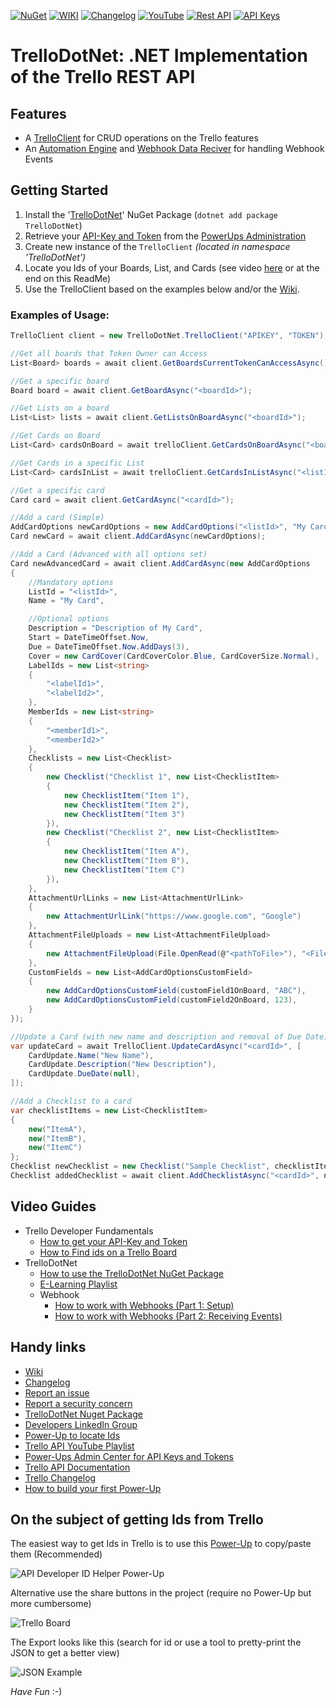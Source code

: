 [![NuGet](https://img.shields.io/badge/NuGet-blue)](https://www.nuget.org/packages/TrelloDotNet)
[![WIKI](https://img.shields.io/badge/Wiki-brown)](https://github.com/rwjdk/TrelloDotNet/wiki)
[![Changelog](https://img.shields.io/badge/-Changelog-darkgreen)](https://github.com/rwjdk/TrelloDotNet/blob/main/Changelog.md)
[![YouTube](https://img.shields.io/badge/-YouTube-darkred)](https://www.youtube.com/playlist?list=PLhGl0l5La4saguVChJ3jmlAXqFDkmYjdC)
[![Rest API](https://img.shields.io/badge/The_Trello_REST_API-gray)](https://developer.atlassian.com/cloud/trello/rest/)
[![API Keys](https://img.shields.io/badge/Power--Ups_administration-purple)](https://trello.com/power-ups/admin/)

# TrelloDotNet: .NET Implementation of the Trello REST API

## Features
- A [TrelloClient](https://github.com/rwjdk/TrelloDotNet/wiki/TrelloClient) for CRUD operations on the Trello features
- An [Automation Engine](https://github.com/rwjdk/TrelloDotNet/wiki/Automation-Engine) and [Webhook Data Reciver](https://github.com/rwjdk/TrelloDotNet/wiki/Webhook-Data-Reciver) for handling Webhook Events

## Getting Started
1. Install the '[TrelloDotNet](https://www.nuget.org/packages/TrelloDotNet)' NuGet Package (`dotnet add package TrelloDotNet`)
2. Retrieve your [API-Key and Token](https://youtu.be/ndLSAD3StH8) from the [PowerUps Administration](https://trello.com/power-ups/admin)
3. Create new instance of the `TrelloClient` _(located in namespace 'TrelloDotNet')_
4. Locate you Ids of your Boards, List, and Cards (see video [here](https://youtu.be/es84INLIiKI) or at the end on this ReadMe)
5. Use the TrelloClient based on the examples below and/or the [Wiki](https://github.com/rwjdk/TrelloDotNet/wiki).

### Examples of Usage:

```cs
TrelloClient client = new TrelloDotNet.TrelloClient("APIKEY", "TOKEN"); //IMPORTANT: Remember to NOT leave Key and Token in clear text!

//Get all boards that Token Owner can Access
List<Board> boards = await client.GetBoardsCurrentTokenCanAccessAsync();

//Get a specific board
Board board = await client.GetBoardAsync("<boardId>");

//Get Lists on a board
List<List> lists = await client.GetListsOnBoardAsync("<boardId>");

//Get Cards on Board
List<Card> cardsOnBoard = await trelloClient.GetCardsOnBoardAsync("<boardId>");

//Get Cards in a specific List
List<Card> cardsInList = await trelloClient.GetCardsInListAsync("<listId>");

//Get a specific card
Card card = await client.GetCardAsync("<cardId>");

//Add a card (Simple)
AddCardOptions newCardOptions = new AddCardOptions("<listId>", "My Card", "My Card description");
Card newCard = await client.AddCardAsync(newCardOptions);

//Add a Card (Advanced with all options set)
Card newAdvancedCard = await client.AddCardAsync(new AddCardOptions
{
    //Mandatory options
    ListId = "<listId>",
    Name = "My Card",

    //Optional options
    Description = "Description of My Card",
    Start = DateTimeOffset.Now,
    Due = DateTimeOffset.Now.AddDays(3),
    Cover = new CardCover(CardCoverColor.Blue, CardCoverSize.Normal),
    LabelIds = new List<string>
    {
        "<labelId1>",
        "<labelId2>",
    },
    MemberIds = new List<string>
    {
        "<memberId1>",
        "<memberId2>"
    },
    Checklists = new List<Checklist>
    {
        new Checklist("Checklist 1", new List<ChecklistItem>
        {
            new ChecklistItem("Item 1"),
            new ChecklistItem("Item 2"),
            new ChecklistItem("Item 3")
        }),
        new Checklist("Checklist 2", new List<ChecklistItem>
        {
            new ChecklistItem("Item A"),
            new ChecklistItem("Item B"),
            new ChecklistItem("Item C")
        }),
    },
    AttachmentUrlLinks = new List<AttachmentUrlLink>
    {
        new AttachmentUrlLink("https://www.google.com", "Google")
    },
    AttachmentFileUploads = new List<AttachmentFileUpload>
    {
        new AttachmentFileUpload(File.OpenRead(@"<pathToFile>"), "<Filename>", "<FileDescription>")
    },
    CustomFields = new List<AddCardOptionsCustomField>
    {
        new AddCardOptionsCustomField(customField1OnBoard, "ABC"),
        new AddCardOptionsCustomField(customField2OnBoard, 123),
    }
});

//Update a Card (with new name and description and removal of Due Date)
var updateCard = await TrelloClient.UpdateCardAsync("<cardId>", [
    CardUpdate.Name("New Name"),
    CardUpdate.Description("New Description"),
    CardUpdate.DueDate(null),
]);

//Add a Checklist to a card
var checklistItems = new List<ChecklistItem>
{
    new("ItemA"),
    new("ItemB"),
    new("ItemC")
};
Checklist newChecklist = new Checklist("Sample Checklist", checklistItems);
Checklist addedChecklist = await client.AddChecklistAsync("<cardId>", newChecklist);

```

## Video Guides
- Trello Developer Fundamentals
  - [How to get your API-Key and Token](https://youtu.be/ndLSAD3StH8)
  - [How to Find ids on a Trello Board](https://youtu.be/es84INLIiKI)
- TrelloDotNet
  - [How to use the TrelloDotNet NuGet Package](https://youtu.be/tf47BCkieus)
  - [E-Learning Playlist](https://www.youtube.com/playlist?list=PLhGl0l5La4sZJxSCNYl0AfCagdRB_c8CD)
  - Webhook
    - [How to work with Webhooks (Part 1: Setup)](https://youtu.be/A3_B-SLBm_0)
    - [How to work with Webhooks (Part 2: Receiving Events)](https://youtu.be/GsGKDDvuq40)

## Handy links
- [Wiki](https://github.com/rwjdk/TrelloDotNet/wiki)
- [Changelog](https://github.com/rwjdk/TrelloDotNet/blob/main/Changelog.md)
- [Report an issue](https://github.com/rwjdk/TrelloDotNet/issues)
- [Report a security concern](https://github.com/rwjdk/TrelloDotNet/security)
- [TrelloDotNet Nuget Package](https://www.nuget.org/packages/TrelloDotNet) 
- [Developers LinkedIn Group](https://www.linkedin.com/groups/12847286/) 
- [Power-Up to locate Ids](https://trello.com/power-ups/646cc3622176aebf713bb7f8/api-developer-id-helper)
- [Trello API YouTube Playlist](https://www.youtube.com/playlist?list=PLhGl0l5La4saguVChJ3jmlAXqFDkmYjdC)
- [Power-Ups Admin Center for API Keys and Tokens](https://trello.com/power-ups/admin/)
- [Trello API Documentation](https://developer.atlassian.com/cloud/trello/rest)
- [Trello Changelog](https://developer.atlassian.com/cloud/trello/changelog/)
- [How to build your first Power-Up](https://www.youtube.com/watch?v=dLCkcQnwAQk&ab_channel=TrelloDevelopers)

## On the subject of getting Ids from Trello
The easiest way to get Ids in Trello is to use this [Power-Up](https://trello.com/power-ups/646cc3622176aebf713bb7f8/api-developer-id-helper) to copy/paste them (Recommended)

![API Developer ID Helper Power-Up](https://i.imgur.com/4FR6K2t.gif)

Alternative use the share buttons in the project (require no Power-Up but more cumbersome)

![Trello Board](https://i.imgur.com/D6vxkrm.png)

The Export looks like this (search for id or use a tool to pretty-print the JSON to get a better view)

![JSON Example](https://i.imgur.com/qDJgzNz.png)

*Have Fun* :-)
